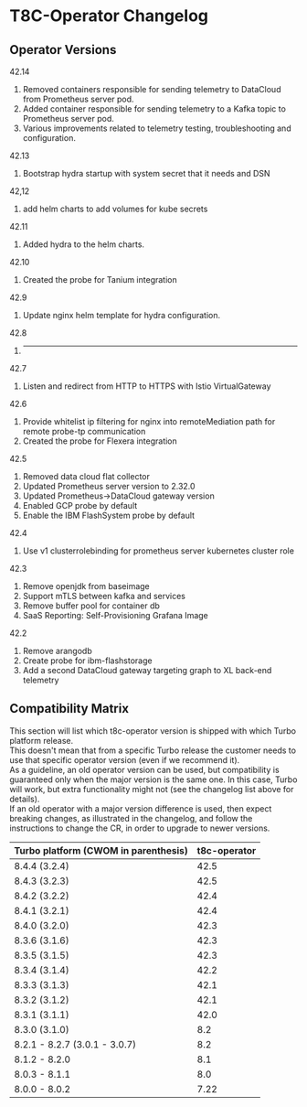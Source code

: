 T8C-Operator Changelog
====================

Operator Versions
---------------------
42.14
1. Removed containers responsible for sending telemetry to DataCloud from Prometheus server pod.
2. Added container responsible for sending telemetry to a Kafka topic to Prometheus server pod.
3. Various improvements related to telemetry testing, troubleshooting and configuration.

42.13
1. Bootstrap hydra startup with system secret that it needs and DSN

42,12
1. add helm charts to add volumes for kube secrets

42.11
1. Added hydra to the helm charts.

42.10
1. Created the probe for Tanium integration

42.9
1. Update nginx helm template for hydra configuration.

42.8
1. ---

42.7
1. Listen and redirect from HTTP to HTTPS with Istio VirtualGateway

42.6
1. Provide whitelist ip filtering for nginx into remoteMediation path for remote probe-tp communication
2. Created the probe for Flexera integration

42.5
1. Removed data cloud flat collector
2. Updated Prometheus server version to 2.32.0
3. Updated Prometheus->DataCloud gateway version
4. Enabled GCP probe by default 
5. Enable the IBM FlashSystem probe by default

42.4
1. Use v1 clusterrolebinding for prometheus server kubernetes cluster role

42.3
1. Remove openjdk from baseimage
2. Support mTLS between kafka and services
3. Remove buffer pool for container db
4. SaaS Reporting: Self-Provisioning Grafana Image

42.2
1. Remove arangodb
2. Create probe for ibm-flashstorage
3. Add a second DataCloud gateway targeting graph to XL back-end telemetry

Compatibility Matrix
--------------------

This section will list which t8c-operator version is shipped with which Turbo platform release.  
This doesn't mean that from a specific Turbo release the customer needs to use that specific 
operator version (even if we recommend it).  
As a guideline, an old operator version can be used, but compatibility is guaranteed only when the 
major version is the same one. In this case, Turbo will work, but extra functionality might not 
(see the changelog list above for details).  
If an old operator with a major version difference is used, then expect breaking changes, as 
illustrated in the changelog, and follow the instructions to change the CR, in order to upgrade 
to newer versions.

| Turbo platform (CWOM in parenthesis) | t8c-operator |
|--------------------------------------|--------------|
| 8.4.4 (3.2.4)                        | 42.5         |
| 8.4.3 (3.2.3)                        | 42.5         |
| 8.4.2 (3.2.2)                        | 42.4         |
| 8.4.1 (3.2.1)                        | 42.4         |
| 8.4.0 (3.2.0)                        | 42.3         |
| 8.3.6 (3.1.6)                        | 42.3         |
| 8.3.5 (3.1.5)                        | 42.3         |
| 8.3.4 (3.1.4)                        | 42.2         |
| 8.3.3 (3.1.3)                        | 42.1         |
| 8.3.2 (3.1.2)                        | 42.1         |
| 8.3.1 (3.1.1)                        | 42.0         |
| 8.3.0 (3.1.0)                        | 8.2          |
| 8.2.1 - 8.2.7 (3.0.1 - 3.0.7)        | 8.2          |
| 8.1.2 - 8.2.0                        | 8.1          |
| 8.0.3 - 8.1.1                        | 8.0          |
| 8.0.0 - 8.0.2                        | 7.22         |


